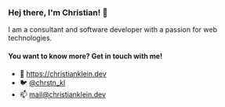 ### Hej there, I'm Christian! 👋

I am a consultant and software developer with a passion for web technologies.

#### You want to know more? Get in touch with me!
- 🏡 https://christianklein.dev
- 🐦 <a href="https://twitter.com/chrstn_kl">@chrstn_kl</a>
- 📫 mail@christianklein.dev


<!--
**chrstnkl/chrstnkl** is a ✨ _special_ ✨ repository because its `README.md` (this file) appears on your GitHub profile.

Here are some ideas to get you started:

- 🔭 I’m currently working on ...
- 🌱 I’m currently learning ...
- 👯 I’m looking to collaborate on ...
- 🤔 I’m looking for help with ...
- 💬 Ask me about ...
- 📫 How to reach me: ...
- 😄 Pronouns: ...
- ⚡ Fun fact: ...
-->
